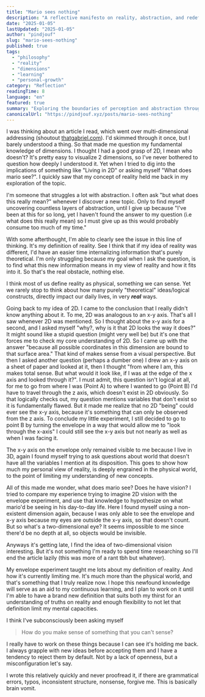 ```yaml
---
title: "Mario sees nothing"
description: "A reflective manifesto on reality, abstraction, and redefining mental models for deeper understanding, inspired by personal experiments with 2D vision and beyond."
date: "2025-01-05"
lastUpdated: "2025-01-05"
author: "pindjouf"
slug: "mario-sees-nothing"
published: true
tags:
  - "philosophy"
  - "reality"
  - "dimensions"
  - "learning"
  - "personal-growth"
category: "Reflection"
readingTime: 8
language: "en"
featured: true
summary: "Exploring the boundaries of perception and abstraction through a personal lens, questioning how our view of reality shapes understanding."
canonicalUrl: "https://pindjouf.xyz/posts/mario-sees-nothing"
---
```


I was thinking about an article I read, which went over multi-dimensional addressing (shoutout [thatgabriel.com](https://thatgabriel.com/posts/tensor_stream/)). I'd skimmed through it once, but I barely understood a thing. So that made me question my fundamental knowledge of dimensions. I thought I had a good grasp of 2D, I mean who doesn't? It's pretty easy to visualize 2 dimensions, so I've never bothered to question how deeply I understood it. Yet when I tried to dig into the implications of something like "Living in 2D" or asking myself "What does mario see?". I quickly saw that my concept of reality held me back in my exploration of the topic.

I'm someone that struggles a lot with abstraction. I often ask "but what does this really mean?" whenever I discover a new topic. Only to find myself uncovering countless layers of abstraction, until I give up because "I've been at this for so long, yet I haven't found the answer to my question (i.e what does this really mean) so I must give up as this would probably consume too much of my time."

With some afterthought, I'm able to clearly see the issue in this line of thinking. It's my definition of reality. See I think that if my idea of reality was different, I'd have an easier time internalizing information that's purely theoretical. I'm only struggling because my goal when I ask the question, is to find what this new information means in my view of reality and how it fits into it. So that's the real obstacle, nothing else.

I think most of us define reality as physical, something we can sense. Yet we rarely stop to think about how many purely "theoretical" ideas/logical constructs, directly impact our daily lives, in very ***real*** ways.

Going back to my idea of 2D. I came to the conclusion that I really didn't know anything about it. To me, 2D was analogous to an x-y axis. That's all I saw whenever 2D was mentioned. So I thought about the x-y axis for a second, and I asked myself "why?, why is it that 2D looks the way it does?" It might sound like a stupid question (might very well be) but it's one that forces me to check my core understanding of 2D. So I came up with the answer "because all possible coordinates in this dimension are bound to that surface area." That kind of makes sense from a visual perspective. But then I asked another question (perhaps a dumber one) I drew an x-y axis on a sheet of paper and looked at it, then I thought "from where I am, this makes total sense. But what would it look like, if I was at the edge of the x axis and looked through it?". I must admit, this question isn't logical at all, for me to go from where I was (Point A) to where I wanted to go (Point B) I'd have to travel through the z axis, which doesn't exist in 2D obviously. So that logically checks out, my question mentions variables that don't exist so it is fundamentally flawed. But it made me realize that no 2D "being" could ever see the x-y axis, because it's something that can only be observed from the z axis. To conclude my little experiment, I still decided to go to point B by turning the envelope in a way that would allow me to "look through the x-axis" I could still see the x-y axis but not nearly as well as when I was facing it.

The x-y axis on the envelope only remained visible to me because I live in 3D, again I found myself trying to ask questions about world that doesn't have all the variables I mention at its disposition. This goes to show how much my personal view of reality, is deeply engrained in the physical world, to the point of limiting my understanding of new concepts.

All of this made me wonder, what does mario see? Does he have vision? I tried to compare my experience trying to imagine 2D vision with the envelope experiment, and use that knowledge to hypothesize on what mario'd be seeing in his day-to-day life. Here I found myself using a non-existent dimension again, because I was only able to see the envelope and x-y axis because my eyes are outside the x-y axis, so that doesn't count. But so what's a two-dimensional eye? It seems impossible to me since there'd be no depth at all, so objects would be invisible.

Anyways it's getting late, I find the idea of two-dimensional vision interesting. But it's not something I'm ready to spend time researching so I'll end the article lazily (this was more of a rant tbh but whatever).

My envelope experiment taught me lots about my definition of reality. And how it's currently limiting me. It's much more than the physical world, and that's something that I truly realize now. I hope this newfound knowledge will serve as an aid to my continuous learning, and I plan to work on it until I'm able to have a brand new definition that suits both my thirst for an understanding of truths on reality and enough flexibility to not let that definition limit my mental capacities.

I think I've subconsciously been asking myself
> How do you make sense of something that you can't sense?

I really have to work on these things because I can see it's holding me back. I always grapple with new ideas before accepting them and I have a tendency to reject them by default. Not by a lack of openness, but a misconfiguration let's say.

I wrote this relatively quickly and never proofread it, if there are grammatical errors, typos, inconsistent structure, nonsense, forgive me. This is basically brain vomit.

